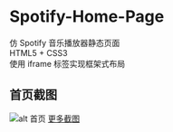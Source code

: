 # Spotify-Home-Page
仿 Spotify 音乐播放器静态页面  
HTML5 + CSS3  
使用 iframe 标签实现框架式布局
## 首页截图
![alt 首页]()
[更多截图]()